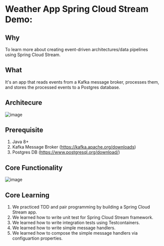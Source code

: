 # Weather App Spring Cloud Stream Demo:

## Why
To learn more about creating event-driven architectures/data pipelines using Spring Cloud Stream.

## What
It's an app that reads events from a Kafka message broker, processes them, and stores the processed events to a Postgres database.

## Architecure
![image](https://user-images.githubusercontent.com/5508288/121729507-6c46ee80-caa3-11eb-8169-094eadd5180c.png)

## Prerequisite
1. Java 8+
2. Kafka Message Broker (https://kafka.apache.org/downloads)
3. Postgres DB (https://www.postgresql.org/download/)

## Core Functionality
![image](https://user-images.githubusercontent.com/5508288/121730731-efb50f80-caa4-11eb-89ad-ccc39415a620.png)

## Core Learning
1. We practiced TDD and pair programming by building a Spring Cloud Stream app.
2. We learned how to write unit test for Spring Cloud Stream framework.
3. We learned how to write integration tests using Testcontainers.
4. We learned how to write simple message handlers.
5. We learned how to compose the simple message handlers via configuartion properties. 



